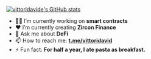 [![vittoridavide's GitHub stats](https://github-readme-stats.vercel.app/api?username=vittoridavide&show_icons=true&count_private=true)](https://github.com/anuraghazra/github-readme-stats)

- 👨‍💻 I’m currently working on **smart contracts**
- ❤️ I’m currently creating **Zircon Finance**
- 💬 Ask me about **DeFi**
- 📫 How to reach me: **[t.me/vittoridavid](https://t.me/vittoridavid)**
- ⚡ Fun fact: **For half a year, I ate pasta as breakfast.**

